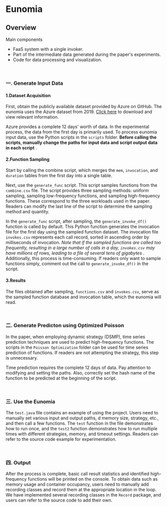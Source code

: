 # Eunomia 

## Overview

Main components

* FaaS system with a single invoker.
* Part of the intermediate data generated during the paper's experiments.
* Code for data processing and visualization.

<br>

### 一. Generate Input Data

#### 1.Dataset Acquisition

First, obtain the publicly available dataset provided by Azure on GitHub. The eunomia uses the Azure dataset from 2019. [Click here](https://github.com/Azure/AzurePublicDataset/blob/master/AzureFunctionsDataset2019.md) to download and view relevant information.

Azure provides a complete 12 days' worth of data. In the experimental process, the data from the first day is primarily used. To process eunomia input data, use the Python scripts in the `scripts` folder.  **Before calling the scripts, manually change the paths for input data and script output data in each script** .

#### 2.Function Sampling

Start by calling the combine script, which merges the `mem`, `invocation`, and `duration` tables from the first day into a single table.

Next, use the `generate_func` script. This script samples functions from the `combine.csv` file. The script provides three sampling methods: uniform sampling, sampling low-frequency functions, and sampling high-frequency functions. These correspond to the three workloads used in the paper. Readers can modify the last line of the script to determine the sampling method and quantity.

In the `generate_func` script, after sampling, the `generate_invoke_df()` function is called by default. This Python function generates the invocation file for the first day using the sampled function dataset. The invocation file `invokes.csv` represents each call record, sorted in ascending order by milliseconds of invocation.  *Note that if the sampled functions are called too frequently, resulting in a large number of calls in a day, `invokes.csv` may have millions of rows, leading to a file of several tens of gigabytes* . Additionally, this process is time-consuming. If readers only want to sample functions simply, comment out the call to `generate_invoke_df()` in the script.

#### 3.Results

The files obtained after sampling, `functions.csv` and `invokes.csv`, serve as the sampled function database and invocation table, which the eunomia will read.

<br>

### 二. Generate Predicton using Optimized Poisson

In the paper, when employing dynamic strategy (DSMP), time series prediction techniques are used to predict high-frequency functions. The scripts in the `Poisson Optimization` folder can be used for time series prediction of functions. If readers are not attempting the strategy, this step is unnecessary.

Time prediction requires the complete 12 days of data. Pay attention to modifying and setting the paths. Also, correctly set the hash name of the function to be predicted at the beginning of the script.

<br>

### 三. Use the Eunomia

The `test.java` file contains an example of using the project. Users need to manually set various input and output paths, d memory size, strategy, etc., and then call a few functions. The `test` function in the file demonstrates how to run once, and the `test2` function demonstrates how to run multiple times with different strategies, memory, and timeout settings. Readers can refer to the source code example for experimentation.

<br>

### 四. Output

After the process is complete, basic call result statistics and identified high-frequency functions will be printed on the console. To obtain data such as memory usage and container occupancy, users need to manually add recording classes and record them at the appropriate location in the loop. We have implemented several recording classes in the `Record` package, and users can refer to the source code to add their own.



